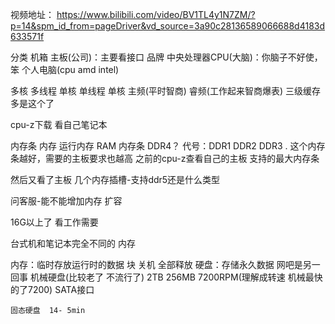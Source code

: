 视频地址：
https://www.bilibili.com/video/BV1TL4y1N7ZM/?p=14&spm_id_from=pageDriver&vd_source=3a90c28136589066688d4183d633571f

分类
机箱 
主板(公司)：主要看接口 品牌
中央处理器CPU(大脑)：你脑子不好使，笨 个人电脑(cpu amd intel)

多核 多线程
单核 单线程 
单核 主频(平时智商) 睿频(工作起来智商爆表)
三级缓存 多是这个了

cpu-z下载 看自己笔记本

内存条 内存
运行内存 RAM
内存条 DDR4？
代号：DDR1 DDR2 DDR3 . 
这个内存条越好，需要的主板要求也越高
之前的cpu-z查看自己的主板 支持的最大内存条

然后又看了主板 几个内存插槽-支持ddr5还是什么类型

问客服-能不能增加内存 扩容

16G以上了 看工作需要

台式机和笔记本完全不同的 内存

内存：临时存放运行时的数据 块 关机 全部释放
硬盘：存储永久数据 网吧是另一回事 
	机械硬盘(比较老了 不流行了)
		2TB 256MB 7200RPM(理解成转速 机械最快的了7200) SATA接口 

	固态硬盘  14- 5min 





